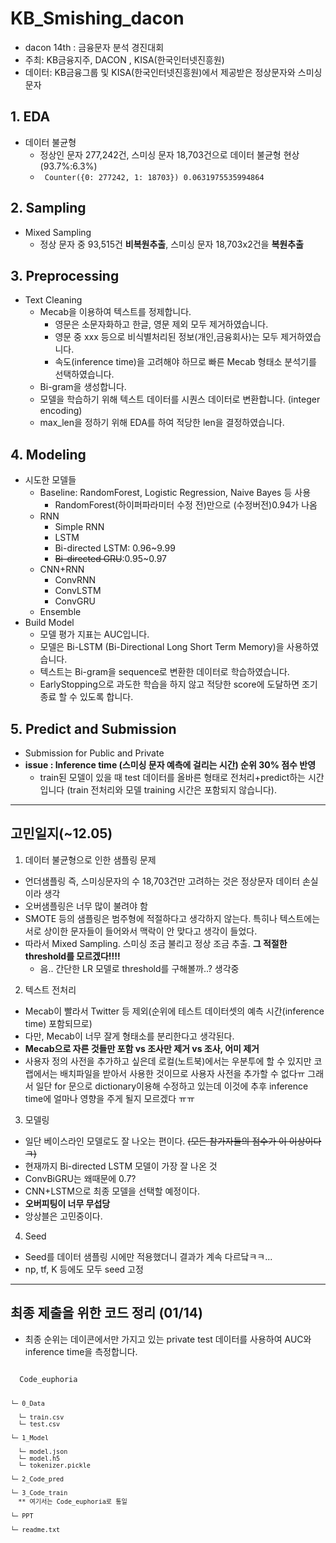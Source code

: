 # KB_Smishing_dacon
- dacon 14th : 금융문자 분석 경진대회
- 주최: KB금융지주, DACON , KISA(한국인터넷진흥원)
- 데이터: KB금융그룹 및 KISA(한국인터넷진흥원)에서 제공받은 정상문자와 스미싱 문자

## 1. EDA
- 데이터 불균형
  - 정상인 문자 277,242건, 스미싱 문자 18,703건으로 데이터 불균형 현상(93.7%:6.3%)
  - <code> Counter({0: 277242, 1: 18703})
  0.0631975535994864 </code>

## 2. Sampling
- Mixed Sampling
  - 정상 문자 중 93,515건 __비복원추출__, 스미싱 문자 18,703x2건을 __복원추출__
  
## 3. Preprocessing
- Text Cleaning
  - Mecab을 이용하여 텍스트를 정제합니다.
    - 영문은 소문자화하고 한글, 영문 제외 모두 제거하였습니다.
    - 영문 중 xxx 등으로 비식별처리된 정보(개인,금융회사)는 모두 제거하였습니다.
    - 속도(inference time)을 고려해야 하므로 빠른 Mecab 형태소 분석기를 선택하였습니다.
  - Bi-gram을 생성합니다.
  - 모델을 학습하기 위해 텍스트 데이터를 시퀀스 데이터로 변환합니다. (integer encoding)
  - max_len을 정하기 위해 EDA를 하여 적당한 len을 결정하였습니다.

## 4. Modeling
- 시도한 모델들
  - Baseline: RandomForest, Logistic Regression, Naive Bayes 등 사용
    - RandomForest(하이퍼파라미터 수정 전)만으로 (수정버전)0.94가 나옴
  - RNN
    - Simple RNN
    - LSTM
    - Bi-directed LSTM: 0.96~9.99
    - ~~Bi-directed GRU~~:0.95~0.97
  - CNN+RNN
    - ConvRNN
    - ConvLSTM
    - ConvGRU
  - Ensemble
- Build Model
  - 모델 평가 지표는 AUC입니다.
  - 모델은 Bi-LSTM (Bi-Directional Long Short Term Memory)을 사용하였습니다.
  - 텍스트는 Bi-gram을 sequence로 변환한 데이터로 학습하였습니다.
  - EarlyStopping으로 과도한 학습을 하지 않고 적당한 score에 도달하면 조기종료 할 수 있도록 합니다.
 

## 5. Predict and Submission
- Submission for Public and Private
- __issue : Inference time (스미싱 문자 예측에 걸리는 시간) 순위 30% 점수 반영__
  - train된 모델이 있을 때 test 데이터를 올바른 형태로 전처리+predict하는 시간입니다 (train 전처리와 모델 training 시간은 포함되지 않습니다).



------




## 고민일지(~12.05)
1. 데이터 불균형으로 인한 샘플링 문제
  - 언더샘플링 즉, 스미싱문자의 수 18,703건만 고려하는 것은 정상문자 데이터 손실이라 생각
  - 오버샘플링은 너무 많이 불려야 함
  - SMOTE 등의 샘플링은 범주형에 적절하다고 생각하지 않는다. 특히나 텍스트에는 서로 상이한 문자들이 들어와서 맥락이 안 맞다고 생각이 들었다.
  - 따라서 Mixed Sampling. 스미싱 조금 불리고 정상 조금 추출. __그 적절한 threshold를 모르겠다!!!!__
    - 음.. 간단한 LR 모델로 threshold를 구해볼까..? 생각중
    
2. 텍스트 전처리
  - Mecab이 빨라서 Twitter 등 제외(순위에 테스트 데이터셋의 예측 시간(inference time) 포함되므로)
  - 다만, Mecab이 너무 잘게 형태소를 분리한다고 생각된다.
  - __Mecab으로 자른 것들만 포함 vs 조사만 제거 vs 조사, 어미 제거__
  - 사용자 정의 사전을 추가하고 싶은데 로컬(노트북)에서는 우분투에 할 수 있지만 코랩에서는 배치파일을 받아서 사용한 것이므로 사용자 사전을 추가할 수 없다ㅠ 그래서 일단 for 문으로 dictionary이용해 수정하고 있는데 이것에 추후 inference time에 얼마나 영향을 주게 될지 모르겠다 ㅠㅠ
  
3. 모델링
  - 일단 베이스라인 모델로도 잘 나오는 편이다. ~~(모든 참가자들의 점수가 이 이상이다 ㅋ)~~
  - 현재까지 Bi-directed LSTM 모델이 가장 잘 나온 것
  - ConvBiGRU는 왜때문에 0.7?
  - CNN+LSTM으로 최종 모델을 선택할 예정이다.
  - __오버피팅이 너무 무섭당__
  - 앙상블은 고민중이다.
  
4. Seed
  - Seed를 데이터 샘플링 시에만 적용했더니 결과가 계속 다르닼ㅋㅋ...
  - np, tf, K 등에도 모두 seed 고정
  
-----

## 최종 제출을 위한 코드 정리 (01/14)

- 최종 순위는 데이콘에서만 가지고 있는 private test 데이터를 사용하여 AUC와 inference time을 측정합니다.
<code>
  Code_euphoria
  
    └─ 0_Data

      └─ train.csv
      └─ test.csv

    └─ 1_Model

      └─ model.json
      └─ model.h5
      └─ tokenizer.pickle

    └─ 2_Code_pred

    └─ 3_Code_train
      ** 여기서는 Code_euphoria로 통일

    └─ PPT

    └─ readme.txt
  
</code>
  
  



  
